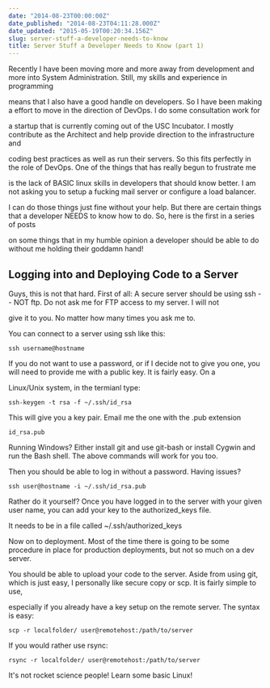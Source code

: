 ```yaml
---
date: "2014-08-23T00:00:00Z"
date_published: "2014-08-23T04:11:28.000Z"
date_updated: "2015-05-19T00:20:34.156Z"
slug: server-stuff-a-developer-needs-to-know
title: Server Stuff a Developer Needs to Know (part 1)
---
```


Recently I have been moving more and more away from development and more into System Administration.  Still, my skills and experience in programming 

means that I also have a good handle on developers. So I have been making a effort to move in the direction of DevOps.  I do some consultation work for 

a startup that is currently coming out of the USC Incubator.  I mostly contribute as the Architect and help provide direction to the infrastructure and 

coding best practices as well as run their servers.  So this fits perfectly in the role of DevOps.  One of the things that has really begun to frustrate me 

is the lack of BASIC linux skills in developers that should know better.  I am not asking you to setup a fucking mail server or configure a load balancer. 

I can do those things just fine without your help.  But there are certain things that a developer NEEDS to know how to do. So, here is the first in a series of posts 

on some things that in my humble opinion a developer should be able to do without me holding their goddamn hand!

## Logging into and Deploying Code to a Server  

Guys, this is not that hard.  First of all: A secure server should be using ssh -- NOT ftp.  Do not ask me for FTP access to my server.  I will not 

give it to you.  No matter how many times you ask me to. 

You can connect to a server using ssh like this:

    ssh username@hostname
    

If you do not want to use a password, or if I decide not to give you one, you will need to provide me with a public key.  It is fairly easy.  On a 

Linux/Unix system, in the termianl type:

    ssh-keygen -t rsa -f ~/.ssh/id_rsa
    

This will give you a key pair. Email me the one with the .pub extension

    id_rsa.pub
    

Running Windows?  Either install git and use git-bash or install Cygwin and run the Bash shell.  The above commands will work for you too.

Then you should be able to log in without a password.   Having issues?

    ssh user@hostname -i ~/.ssh/id_rsa.pub
    

Rather do it yourself? Once you have logged in to the server with your given user name, you can add your key to the authorized_keys file.

It needs to be in a file called  ~/.ssh/authorized_keys

Now on to deployment.  Most of the time there is going to be some procedure in place for production deployments, but not so much on a dev server. 

You should be able to upload your code to the server. Aside from using git, which is just easy, I personally like secure copy or scp.  It is fairly simple to use, 

especially if you already have a key setup on the remote server.  The syntax is easy:

    scp -r localfolder/ user@remotehost:/path/to/server
    

If you would rather use rsync:

    rsync -r localfolder/ user@remotehost:/path/to/server
    

It's not rocket science people!  Learn some basic Linux!
